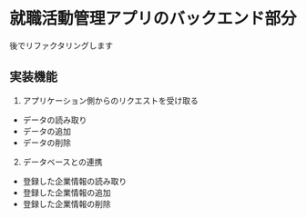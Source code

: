 # 就職活動管理アプリのバックエンド部分

後でリファクタリングします

## 実装機能
1. アプリケーション側からのリクエストを受け取る
- データの読み取り
- データの追加
- データの削除

2. データベースとの連携
- 登録した企業情報の読み取り
- 登録した企業情報の追加
- 登録した企業情報の削除
